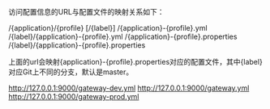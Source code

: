 访问配置信息的URL与配置文件的映射关系如下：

/{application}/{profile} [/{label}]
/{application}-{profile}.yml
/{label}/{application}-{profile}.yml
/{application}-{profile}.properties
/{label}/{application}-{profile}.properties

上面的url会映射{application}-{profile}.properties对应的配置文件，其中{label}对应Git上不同的分支，默认是master。

http://127.0.0.1:9000/gateway-dev.yml
http://127.0.0.1:9000/gateway.yml
http://127.0.0.1:9000/gateway-prod.yml